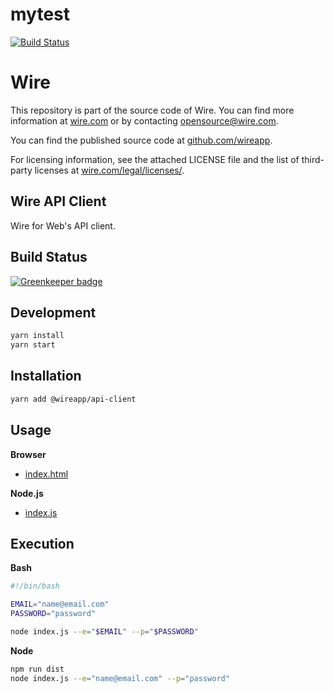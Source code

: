 # mytest

[![Build Status](https://secure.travis-ci.org/robisys/wire-web-api-client.svg)](https://travis-ci.org/robisys/wire-web-api-client)


# Wire

This repository is part of the source code of Wire. You can find more information at [wire.com](https://wire.com) or by contacting opensource@wire.com.

You can find the published source code at [github.com/wireapp](https://github.com/wireapp).

For licensing information, see the attached LICENSE file and the list of third-party licenses at [wire.com/legal/licenses/](https://wire.com/legal/licenses/).

## Wire API Client

Wire for Web's API client.

## Build Status

[![Greenkeeper badge](https://badges.greenkeeper.io/wireapp/wire-web-api-client.svg)](https://greenkeeper.io/)

## Development

```bash
yarn install
yarn start
```

## Installation

```bash
yarn add @wireapp/api-client
```

## Usage
 
**Browser**

- [index.html](index.html)

**Node.js**

- [index.js](index.js)

## Execution

**Bash**

```bash
#!/bin/bash

EMAIL="name@email.com"
PASSWORD="password"

node index.js --e="$EMAIL" --p="$PASSWORD"
```
 
**Node**
 
```bash
npm run dist
node index.js --e="name@email.com" --p="password"
```
